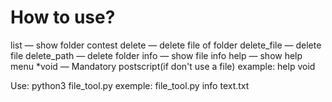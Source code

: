 # How to use?
list         — show folder contest
delete       — delete file of folder
delete_file  — delete file
delete_path  — delete folder
info         — show file info
help         — show help menu
*void        — Mandatory postscript(if don't use a file) example: help void

Use: python3 file_tool.py <command> <file of folder>
exemple: file_tool.py info text.txt
